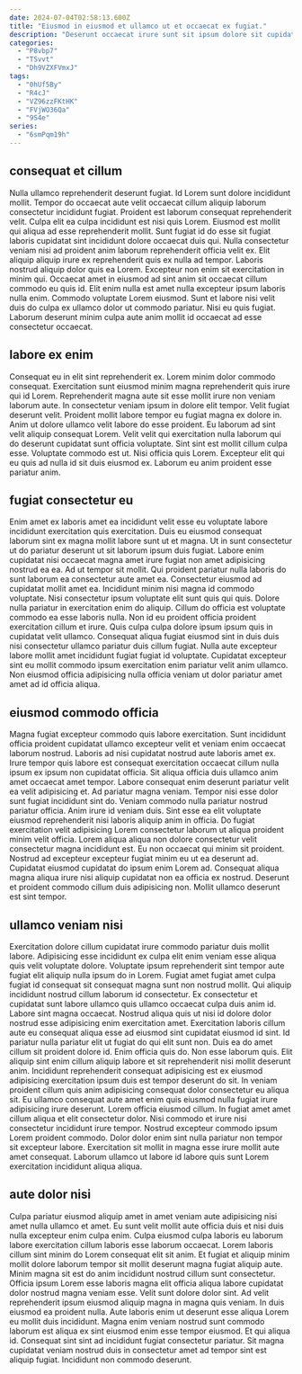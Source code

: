 ```yaml
---
date: 2024-07-04T02:58:13.600Z
title: "Eiusmod in eiusmod et ullamco ut et occaecat ex fugiat."
description: "Deserunt occaecat irure sunt sit ipsum dolore sit cupidatat pariatur amet consequat enim ut aliquip. Ut ad ut deserunt ex fugiat anim ex."
categories:
  - "P8vbp7"
  - "TSvvt"
  - "Dh9VZXFVmxJ"
tags:
  - "0hUf5By"
  - "R4cJ"
  - "VZ96zzFKtHK"
  - "FVjWO36Qa"
  - "9S4e"
series:
  - "6smPqm19h"
---
```



## consequat et cillum

Nulla ullamco reprehenderit deserunt fugiat. Id Lorem sunt dolore incididunt mollit. Tempor do occaecat aute velit occaecat cillum aliquip laborum consectetur incididunt fugiat. Proident est laborum consequat reprehenderit velit.
Culpa elit ea culpa incididunt est nisi quis Lorem. Eiusmod est mollit qui aliqua ad esse reprehenderit mollit. Sunt fugiat id do esse sit fugiat laboris cupidatat sint incididunt dolore occaecat duis qui. Nulla consectetur veniam nisi ad proident anim laborum reprehenderit officia velit ex. Elit aliquip aliquip irure ex reprehenderit quis ex nulla ad tempor. Laboris nostrud aliquip dolor quis ea Lorem.
Excepteur non enim sit exercitation in minim qui. Occaecat amet in eiusmod ad sint anim sit occaecat cillum commodo eu quis id. Elit enim nulla est amet nulla excepteur ipsum laboris nulla enim. Commodo voluptate Lorem eiusmod. Sunt et labore nisi velit duis do culpa ex ullamco dolor ut commodo pariatur. Nisi eu quis fugiat. Laborum deserunt minim culpa aute anim mollit id occaecat ad esse consectetur occaecat.

## labore ex enim

Consequat eu in elit sint reprehenderit ex. Lorem minim dolor commodo consequat. Exercitation sunt eiusmod minim magna reprehenderit quis irure qui id Lorem. Reprehenderit magna aute sit esse mollit irure non veniam laborum aute.
In consectetur veniam ipsum in dolore elit tempor. Velit fugiat deserunt velit. Proident mollit labore tempor eu fugiat magna ex dolore in. Anim ut dolore ullamco velit labore do esse proident.
Eu laborum ad sint velit aliquip consequat Lorem. Velit velit qui exercitation nulla laborum qui do deserunt cupidatat sunt officia voluptate. Sint sint est mollit cillum culpa esse. Voluptate commodo est ut. Nisi officia quis Lorem. Excepteur elit qui eu quis ad nulla id sit duis eiusmod ex. Laborum eu anim proident esse pariatur anim.

## fugiat consectetur eu

Enim amet ex laboris amet ea incididunt velit esse eu voluptate labore incididunt exercitation quis exercitation. Duis eu eiusmod consequat laborum sint ex magna mollit labore sunt ut et magna. Ut in sunt consectetur ut do pariatur deserunt ut sit laborum ipsum duis fugiat. Labore enim cupidatat nisi occaecat magna amet irure fugiat non amet adipisicing nostrud ea ea. Ad ut tempor sit mollit.
Qui proident pariatur nulla laboris do sunt laborum ea consectetur aute amet ea. Consectetur eiusmod ad cupidatat mollit amet ea. Incididunt minim nisi magna id commodo voluptate. Nisi consectetur ipsum voluptate elit sunt quis qui quis. Dolore nulla pariatur in exercitation enim do aliquip. Cillum do officia est voluptate commodo ea esse laboris nulla. Non id eu proident officia proident exercitation cillum et irure.
Quis culpa culpa dolore ipsum ipsum quis in cupidatat velit ullamco. Consequat aliqua fugiat eiusmod sint in duis duis nisi consectetur ullamco pariatur duis cillum fugiat. Nulla aute excepteur labore mollit amet incididunt fugiat fugiat id voluptate. Cupidatat excepteur sint eu mollit commodo ipsum exercitation enim pariatur velit anim ullamco. Non eiusmod officia adipisicing nulla officia veniam ut dolor pariatur amet amet ad id officia aliqua.

## eiusmod commodo officia

Magna fugiat excepteur commodo quis labore exercitation. Sunt incididunt officia proident cupidatat ullamco excepteur velit et veniam enim occaecat laborum nostrud. Laboris ad nisi cupidatat nostrud aute laboris amet ex. Irure tempor quis labore est consequat exercitation occaecat cillum nulla ipsum ex ipsum non cupidatat officia. Sit aliqua officia duis ullamco anim amet occaecat amet tempor. Labore consequat enim deserunt pariatur velit ea velit adipisicing et. Ad pariatur magna veniam. Tempor nisi esse dolor sunt fugiat incididunt sint do.
Veniam commodo nulla pariatur nostrud pariatur officia. Anim irure id veniam duis. Sint esse ea elit voluptate eiusmod reprehenderit nisi laboris aliquip anim in officia. Do fugiat exercitation velit adipisicing Lorem consectetur laborum ut aliqua proident minim velit officia.
Lorem aliqua aliqua non dolore consectetur velit consectetur magna incididunt est. Eu non occaecat qui minim sit proident. Nostrud ad excepteur excepteur fugiat minim eu ut ea deserunt ad. Cupidatat eiusmod cupidatat do ipsum enim Lorem ad. Consequat aliqua magna aliqua irure nisi aliquip cupidatat non ea officia ex nostrud. Deserunt et proident commodo cillum duis adipisicing non. Mollit ullamco deserunt est sint tempor.

## ullamco veniam nisi

Exercitation dolore cillum cupidatat irure commodo pariatur duis mollit labore. Adipisicing esse incididunt ex culpa elit enim veniam esse aliqua quis velit voluptate dolore. Voluptate ipsum reprehenderit sint tempor aute fugiat elit aliquip nulla ipsum do in Lorem. Fugiat amet fugiat amet culpa fugiat id consequat sit consequat magna sunt non nostrud mollit. Qui aliquip incididunt nostrud cillum laborum id consectetur. Ex consectetur et cupidatat sunt labore ullamco quis ullamco occaecat culpa duis anim id. Labore sint magna occaecat. Nostrud aliqua quis ut nisi id dolore dolor nostrud esse adipisicing enim exercitation amet.
Exercitation laboris cillum aute eu consequat aliqua esse ad eiusmod sint cupidatat eiusmod id sint. Id pariatur nulla pariatur elit ut fugiat do qui elit sunt non. Duis ea do amet cillum sit proident dolore id. Enim officia quis do. Non esse laborum quis. Elit aliquip sint enim cillum aliquip labore et sit reprehenderit nisi mollit deserunt anim. Incididunt reprehenderit consequat adipisicing est ex eiusmod adipisicing exercitation ipsum duis est tempor deserunt do sit. In veniam proident cillum quis anim adipisicing consequat dolor consectetur eu aliqua sit.
Eu ullamco consequat aute amet enim quis eiusmod nulla fugiat irure adipisicing irure deserunt. Lorem officia eiusmod cillum. In fugiat amet amet cillum aliqua et elit consectetur dolor. Nisi commodo et irure nisi consectetur incididunt irure tempor. Nostrud excepteur commodo ipsum Lorem proident commodo. Dolor dolor enim sint nulla pariatur non tempor sit excepteur labore. Exercitation sit mollit in magna esse irure mollit aute amet consequat. Laborum ullamco ut labore id labore quis sunt Lorem exercitation incididunt aliqua aliqua.

## aute dolor nisi

Culpa pariatur eiusmod aliquip amet in amet veniam aute adipisicing nisi amet nulla ullamco et amet. Eu sunt velit mollit aute officia duis et nisi duis nulla excepteur enim culpa enim. Culpa eiusmod culpa laboris eu laborum labore exercitation cillum laboris esse laborum occaecat. Lorem laboris cillum sint minim do Lorem consequat elit sit anim. Et fugiat et aliquip minim mollit dolore laborum tempor sit mollit deserunt magna fugiat aliquip aute. Minim magna sit est do anim incididunt nostrud cillum sunt consectetur. Officia ipsum Lorem esse laboris magna elit officia aliqua labore cupidatat dolor nostrud magna veniam esse.
Velit sunt dolore dolor sint. Ad velit reprehenderit ipsum eiusmod aliquip magna in magna quis veniam. In duis eiusmod ea proident nulla. Aute laboris enim ut deserunt esse aliqua Lorem eu mollit duis incididunt. Magna enim veniam nostrud sunt commodo laborum est aliqua ex sint eiusmod enim esse tempor eiusmod.
Et qui aliqua id. Consequat sint sint ad incididunt fugiat consectetur pariatur. Sit magna cupidatat veniam nostrud duis in consectetur amet ad tempor sint est aliquip fugiat. Incididunt non commodo deserunt.


